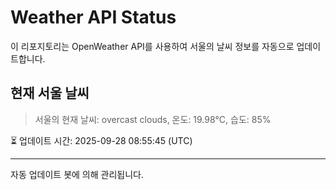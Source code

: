 
# Weather API Status

이 리포지토리는 OpenWeather API를 사용하여 서울의 날씨 정보를 자동으로 업데이트합니다.

## 현재 서울 날씨
> 서울의 현재 날씨: overcast clouds, 온도: 19.98°C, 습도: 85%

⏳ 업데이트 시간: 2025-09-28 08:55:45 (UTC)

---
자동 업데이트 봇에 의해 관리됩니다.

